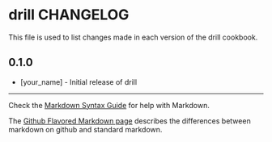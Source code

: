 drill CHANGELOG
===============

This file is used to list changes made in each version of the drill cookbook.

0.1.0
-----
- [your_name] - Initial release of drill

- - -
Check the [Markdown Syntax Guide](http://daringfireball.net/projects/markdown/syntax) for help with Markdown.

The [Github Flavored Markdown page](http://github.github.com/github-flavored-markdown/) describes the differences between markdown on github and standard markdown.
